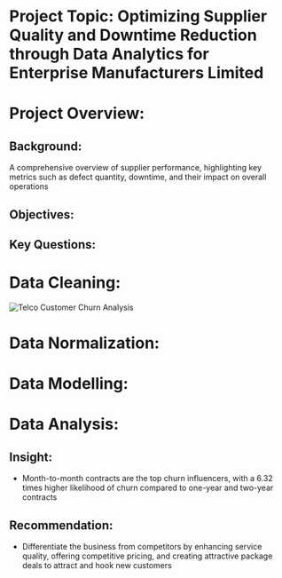 # Project Topic: Optimizing Supplier Quality and Downtime Reduction through Data Analytics for Enterprise Manufacturers Limited

# Project Overview:
## Background:
A comprehensive overview of supplier performance, highlighting key metrics such as defect quantity, downtime, and their impact on overall operations

## Objectives:

## Key Questions:

# Data Cleaning:

![Telco Customer Churn Analysis](https://github.com/Mojisola-Akinseye/Telco-Customer-Churn-Analysis/assets/173897221/539538b6-e672-40a4-af29-7e08677a04f7)

# Data Normalization:

# Data Modelling:

# Data Analysis:
## Insight:

- Month-to-month contracts are the top churn influencers, with a 6.32 times higher likelihood of churn compared to one-year and two-year contracts






## Recommendation: 

- Differentiate the business from competitors by enhancing service quality, offering competitive pricing, and creating attractive package deals to attract and hook new customers
